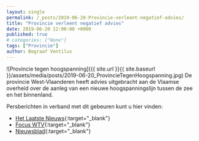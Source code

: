 ```yaml
---
layout: single
permalink: /_posts/2019-06-20-Provincie-verleent-negatief-advies/
title: "Provincie verleent negatief advies"
date: 2019-06-20 12:00:00 +0000
published: true
# categories: ["None"]
tags: ["Provincie"]
author: Begraaf Ventilus
---
```

![Provincie tegen hoogspanning]({{ site.url }}{{ site.baseurl }}/assets/media/posts/2019-06-20_ProvincieTegenHoogspanning.jpg)
De provincie West-Vlaanderen heeft advies uitgebracht aan de Vlaamse overheid over de aanleg van een nieuwe hoogspanningslijn tussen de zee en het binnenland.

Persberichten in verband met dit gebeuren kunt u hier vinden:
- [Het Laatste Nieuws](https://www.hln.be/in-de-buurt/zedelgem/provincie-wil-nieuwe-hoogspanningslijn-onder-de-grond~a1e7fce1/){:target="_blank"}
- [Focus WTV](https://www.focus-wtv.be/nieuws/provincie-brengt-advies-uit-over-ventilusproject){:target="_blank"}
- [Nieuwsblad](https://www.nieuwsblad.be/cnt/dmf20190621_04471658){:target="_blank"}
